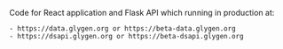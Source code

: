 Code for React application and Flask API which running in production at:

    - https://data.glygen.org or https://beta-data.glygen.org
    - https://dsapi.glygen.org or https://beta-dsapi.glygen.org 

